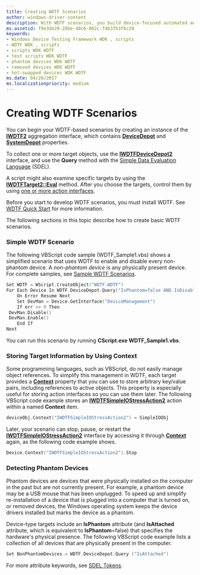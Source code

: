 ```yaml
---
title: Creating WDTF Scenarios
author: windows-driver-content
description: With WDTF scenarios, you build device-focused automated and customized test scenarios using the WDTF framework.
ms.assetid: f9e3de20-28be-40c6-802c-f4637b3f6c20
keywords:
- Windows Device Testing Framework WDK , scripts
- WDTF WDK , scripts
- scripts WDK WDTF
- test scripts WDK WDTF
- phantom devices WDK WDTF
- removed devices WDK WDTF
- hot-swapped devices WDK WDTF
ms.date: 04/20/2017
ms.localizationpriority: medium
---
```


# Creating WDTF Scenarios


You can begin your WDTF-based scenarios by creating an instance of the [**IWDTF2**](https://msdn.microsoft.com/library/windows/hardware/ff539628) aggregation interface, which contains [**DeviceDepot**](https://msdn.microsoft.com/library/windows/hardware/hh406304) and [**SystemDepot**](https://msdn.microsoft.com/library/windows/hardware/hh406309) properties.

To collect one or more target objects, use the [**IWDTFDeviceDepot2**](https://msdn.microsoft.com/library/windows/hardware/hh406391) interface, and use the **Query** method with the [Simple Data Evaluation Language](simple-data-evaluation-language-overview.md) (SDEL).

A script might also examine specific targets by using the [**IWDTFTarget2::Eval**](https://msdn.microsoft.com/library/windows/hardware/hh439396) method. After you choose the targets, control them by using [one or more action interfaces](controlling-targets.md).

Before you start to develop WDTF scenarios, you must install WDTF. See [WDTF Quick Start](wdtf-quick-start-.md) for more information.

The following sections in this topic describe how to create basic WDTF scenarios.

### Simple WDTF Scenario

The following VBScript code sample (WDTF\_Sample1.vbs) shows a simplified scenario that uses WDTF to enable and disable every non-phantom device. A *non-phantom device* is any physically present device. For complete samples, see [Sample WDTF Scenarios](sample-wdtf-scenarios.md).

```cpp
Set WDTF = WScript.CreateObject("WDTF.WDTF")
For Each Device In WDTF.DeviceDepot.Query("IsPhantom=false AND IsDisableable")
    On Error Resume Next
    Set DevMan = Device.GetInterface("DeviceManagement")
    If err <> 0 Then
 DevMan.Disable()
 DevMan.Enable()
    End If
Next
```

You can run this scenario by running **CScript.exe WDTF\_Sample1.vbs**.

### Storing Target Information by Using Context

Some programming languages, such as VBScript, do not easily manage object references. To simplify this management in WDTF, each target provides a [**Context**](https://msdn.microsoft.com/library/windows/hardware/hh439393) property that you can use to store arbitrary key/value pairs, including references to active objects. This property is especially useful for storing action interfaces so you can use them later. The following VBScript code example stores an [**IWDTFSimpleIOStressAction2**](https://msdn.microsoft.com/library/windows/hardware/hh451157) action within a named **Context** item.

```cpp
deviceObj.Context("IWDTFSimpleIOStressAction2") = SimpleIOObj
```

Later, your scenario can stop, pause, or restart the [**IWDTFSimpleIOStressAction2**](https://msdn.microsoft.com/library/windows/hardware/hh451157) interface by accessing it through [**Context**](https://msdn.microsoft.com/library/windows/hardware/hh439393) again, as the following code example shows.

```cpp
Device.Context("IWDTFSimpleIOStressAction2").Stop
```

### Detecting Phantom Devices

Phantom devices are devices that were physically installed on the computer in the past but are not currently present. For example, a phantom device may be a USB mouse that has been unplugged. To speed up and simplify re-installation of a device that is plugged into a computer that is turned on, or removed devices, the Windows operating system keeps the device drivers installed but marks the device as a phantom.

Device-type targets include an **IsPhantom** attribute (and **IsAttached** attribute, which is equivalent to **IsPhantom**=false) that specifies the hardware's physical presence. The following VBScript code example lists a collection of all devices that are physically present in the computer.

```cpp
Set NonPhantomDevices = WDTF.DeviceDepot.Query ("IsAttached")
```

For more attribute keywords, see [SDEL Tokens](https://msdn.microsoft.com/library/windows/hardware/ff539571).

 

 




